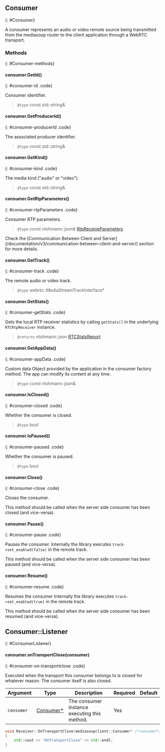 ## Consumer
{: #Consumer}

<section markdown="1">

A consumer represents an audio or video remote source being transmitted from the mediasoup router to the client application through a WebRTC transport.

</section>


### Methods
{: #Consumer-methods}

<section markdown="1">

#### consumer.GetId()
{: #consumer-id .code}

Consumer identifier.

> `@type` const std::string&

#### consumer.GetProducerId()
{: #consumer-producerId .code}

The associated producer identifier.

> `@type` const std::string&

#### consumer.GetKind()
{: #consumer-kind .code}

The media kind ("audio" or "video").

> `@type` const std::string&

#### consumer.GetRtpParameters()
{: #consumer-rtpParameters .code}

Consumer RTP parameters.

> `@type` const nlohmann::json& [RtpReceiveParameters](/documentation/v3/mediasoup/rtp-parameters-and-capabilities/#RtpReceiveParameters)

<div markdown="1" class="note">
Check the [Communication Between Client and Server](/documentation/v3/communication-between-client-and-server/) section for more details.
</div>

#### consumer.GetTrack()
{: #consumer-track .code}

The remote audio or video track.

> `@type` webrtc::MediaStreamTrackInterface\*

#### consumer.GetStats()
{: #consumer-getStats .code}

Gets the local RTP receiver statistics by calling `getStats()` in the underlying `RTCRtpReceiver` instance.

> `@returns` nlohmann::json  [RTCStatsReport](https://w3c.github.io/webrtc-pc/#dom-rtcstatsreport)

#### consumer.GetAppData()
{: #consumer-appData .code}

Custom data Object provided by the application in the consumer factory method. The app can modify its content at any time.

> `@type` const nlohmann::json&

#### consumer.IsClosed()
{: #consumer-closed .code}

Whether the consumer is closed.

> `@type` bool

#### consumer.IsPaused()
{: #consumer-paused .code}

Whether the consumer is paused.

> `@type` bool

#### consumer.Close()
{: #consumer-close .code}

Closes the consumer.

<div markdown="1" class="note">
This method should be called when the server side consumer has been closed (and vice-versa).
</div>

#### consumer.Pause()
{: #consumer-pause .code}

Pauses the consumer. Internally the library executes `track->set_enabled(false)` in the remote track.

<div markdown="1" class="note">
This method should be called when the server side consumer has been paused (and vice-versa).
</div>

#### consumer.Resume()
{: #consumer-resume .code}

Resumes the consumer Internally the library executes `track->set_enabled(true)` in the remote track.

<div markdown="1" class="note">
This method should be called when the server side consumer has been resumed (and vice-versa).
</div>

</section>


## Consumer::Listener
{: #ConsumerListener}

<section markdown="1">

#### consumer.onTransportClose(consumer)
{: #consumer-on-transportclose .code}

Executed when the transport this consumer belongs to is closed for whatever reason. The consumer itself is also closed.

<div markdown="1" class="table-wrapper L3">

Argument        | Type    | Description | Required | Default 
--------------- | ------- | ----------- | -------- | ----------
`consumer`  | [Consumer\*](#Consumer)  | The consumer instance executing this method. | Yes |

</div>

```c++
void Receiver::OnTransportClose(mediasoupclient::Consumer* /*consumer*/)
{
	std::cout << "OnTransportClose" << std::endl;
}
```

</section>
